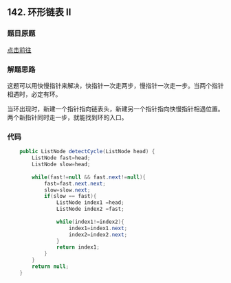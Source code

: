 ## 142. 环形链表 II

### 题目原题

[点击前往](https://leetcode.cn/problems/linked-list-cycle-ii/)

### 解题思路
这题可以用快慢指针来解决，快指针一次走两步，慢指针一次走一步。当两个指针相遇时，必定有环。

当环出现时，新建一个指针指向链表头，新建另一个指针指向快慢指针相遇位置。 两个新指针同时走一步，就能找到环的入口。
### 代码
```java
    public ListNode detectCycle(ListNode head) {
        ListNode fast=head;
        ListNode slow=head;
        
        while(fast!=null && fast.next!=null){
            fast=fast.next.next;
            slow=slow.next;
            if(slow == fast){
                ListNode index1 =head;
                ListNode index2 =fast;
                
                while(index1!=index2){
                    index1=index1.next;
                    index2=index2.next;
                }
                return index1;
            }
        }
        return null;
    }
```    